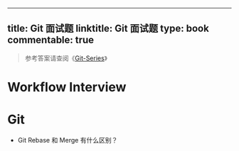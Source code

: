 
---
title: Git 面试题
linktitle: Git 面试题
type: book
commentable: true
---

> 参考答案请查阅《[Git-Series](https://github.com/wx-chevalier/Git-Series?q=)》

# Workflow Interview

# Git

- Git Rebase 和 Merge 有什么区别？

    